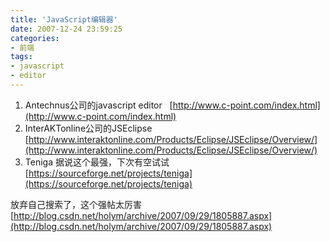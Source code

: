 ```yaml
---
title: 'JavaScript编辑器'
date: 2007-12-24 23:59:25
categories: 
- 前端
tags: 
- javascript
- editor
---
```

1. Antechnus公司的javascript editor   
   [http://www.c-point.com/index.html](http://www.c-point.com/index.html)
2. InterAKTonline公司的JSEclipse   
   [http://www.interaktonline.com/Products/Eclipse/JSEclipse/Overview/](http://www.interaktonline.com/Products/Eclipse/JSEclipse/Overview/)
3. Teniga 据说这个最强，下次有空试试   
   [https://sourceforge.net/projects/teniga](https://sourceforge.net/projects/teniga)

放弃自己搜索了，这个强帖太厉害[http://blog.csdn.net/holym/archive/2007/09/29/1805887.aspx](http://blog.csdn.net/holym/archive/2007/09/29/1805887.aspx)